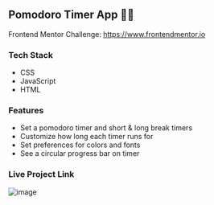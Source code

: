 ## Pomodoro Timer App 🍅⏰

Frontend Mentor Challenge: https://www.frontendmentor.io 


### Tech Stack
- CSS
- JavaScript 
- HTML


### Features 

- Set a pomodoro timer and short & long break timers 
- Customize how long each timer runs for
- Set preferences for colors and fonts
- See a circular progress bar on timer


### Live Project Link
   
![image](https://user-images.githubusercontent.com/76473196/120900391-8b0c3780-c602-11eb-960c-abd4348bdd49.png)

